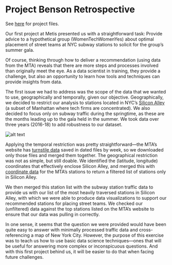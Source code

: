 # Project Benson Retrospective

See [here](https://github.com/skylerl2/skylerl2.github.io/tree/master/project_1) for project files.

Our first project at Metis presented us with a straightforward task: Provide advice to a hypothetical group (WomenTechWomenYes) 
about optimal placement of street teams at NYC subway stations to solicit for the group’s summer gala.

Of course, thinking through how to deliver a recommendation (using data from the MTA) reveals that there are more steps and 
processes involved than originally meet the eye. As a data scientist in training, they provide a challenge, but also an 
opportunity to learn how tools and techniques can provide insights from data.

The first issue we had to address was the scope of the data that we wanted to use, geographically and temporally, given our 
objective. Geographically, we decided to restrict our analysis to stations located in NYC’s [Silicon Alley](https://www.builtinnyc.com/2016/12/13/big-tech-companies-nyc-locations) (a subset of Manhattan where tech firms are 
concentrated). We also decided to focus only on subway traffic during the springtime, as these are the months leading up to the 
gala held in the summer. We took data over three years (2016-18) to add robustness to our dataset.

![alt text](https://www.builtinnyc.com/sites/www.builtinnyc.com/files/screen_shot_2016-12-13_at_12.35.30_pm.png)

Applying the temporal restriction was pretty straightforward—the MTA’s website has [turnstile data](http://web.mta.info/developers/turnstile.html) saved in dated files by week, so we downloaded only those files and merged them 
together. The geographical restriction was not as simple, but still doable. We identified the (latitude, longitude) coordinates 
that effectively enclose Silicon Alley, and merged this with [coordinate data](http://web.mta.info/developers/data/nyct/subway/Stations.csv) for the MTA’s stations to return a filtered list of stations only 
in Silicon Alley.

We then merged this station list with the subway station traffic data to provide us with our list of the most heavily traversed 
stations in Silicon Alley, with which we were able to produce data visualizations to support our recommended stations for placing 
street teams. We checked our (unfiltered) data against the top stations listed on the MTA’s website to ensure that our data was 
pulling in correctly.

In one sense, it seems that the question we were provided would have been quite easy to answer with minimally processed traffic 
data and cross-referencing a map of New York City. However, the purpose of this exercise was to teach us how to use basic data 
science techniques—ones that will be useful for answering more complex or inconspicuous questions. And with this first project 
behind us, it will be easier to do that when facing future challenges.